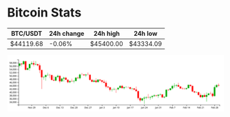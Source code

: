 # Bitcoin Stats

BTC/USDT|24h change|24h high|24h low|
|---|---|---|---|
|$44119.68|-0.06%|$45400.00|$43334.09|

<img src="./chart.svg">
